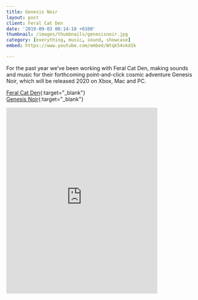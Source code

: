 ```yaml
---
title: Genesis Noir
layout: post
client: Feral Cat Den
date: '2019-09-03 00:14:10 +0100'
thumbnail: /images/thumbnails/genesisnoir.jpg
category: [everything, music, sound, showcase]
embed: https://www.youtube.com/embed/Wtqk54vkd1k

---
```


For the past year we’ve been working with Feral Cat Den, making sounds and music for their forthcoming point-and-click cosmic adventure Genesis Noir, which will be released  2020 on Xbox, Mac and PC.


[Feral Cat Den](http://feralcatden.com/){:target="_blank"}  
[Genesis Noir](http://genesisnoirgame.com/){:target="_blank"}
  

<iframe style="border: 0; width: 400px; height: 492px;" src="https://bandcamp.com/EmbeddedPlayer/track=3588290004/size=large/bgcol=333333/linkcol=ffffff/tracklist=false/transparent=true/" seamless><a href="http://skillbard.bandcamp.com/track/miss-mass-theme-free-download">Miss Mass Theme (Free Download) by Skillbard</a></iframe>